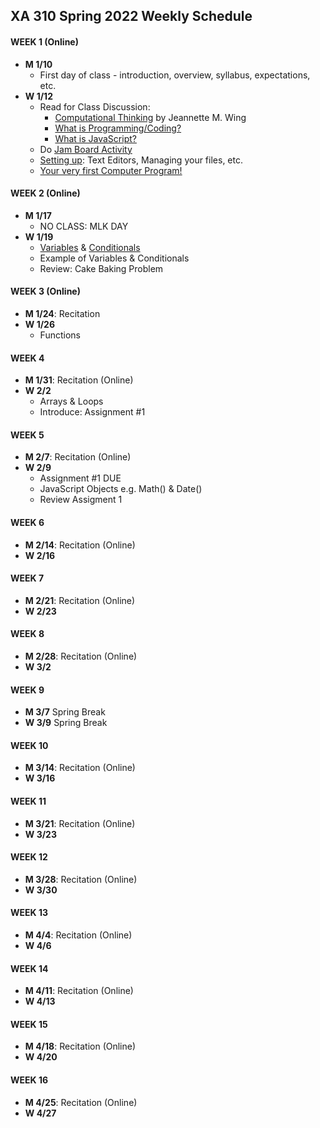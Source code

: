## XA 310 Spring 2022 Weekly Schedule



#### WEEK 1 (Online)
- **M	1/10**
  - First day of class - introduction, overview, syllabus, expectations, etc. 
- **W	1/12**
  - Read for Class Discussion: 
    - [Computational Thinking](https://www.cs.cmu.edu/afs/cs/usr/wing/www/publications/Wing06.pdf)  by Jeannette M. Wing
    - [What is Programming/Coding?](https://hackr.io/blog/what-is-programming)
    - [What is JavaScript?](https://www.youtube.com/watch?v=nItSSTwBvSU) 
  - Do [Jam Board Activity](https://jamboard.google.com/d/1CteIBg4GicjIR3SPdqJBnASkEAc1ZyohZnXIJN3ARKo/edit?usp=sharing)
  - [Setting up](/Documents/settingup.md): Text Editors, Managing your files, etc. 
  - [Your very first Computer Program!](/Documents/firstprogram.md)    

#### WEEK 2 (Online)

- **M	1/17**
  - NO CLASS: MLK DAY
- **W	1/19**
  - [Variables](/Documents/variables.md) & [Conditionals](/Documents/conditionals.md)
  - Example of Variables & Conditionals
  - Review: Cake Baking Problem

#### WEEK 3 (Online)
- **M	1/24**: Recitation 
- **W	1/26**
  - Functions
  

#### WEEK 4 

- **M	1/31**: Recitation (Online)
- **W	2/2**
  - Arrays & Loops
  - Introduce: Assignment #1

#### WEEK 5
- **M	2/7**: Recitation (Online)
- **W	2/9**
  - Assignment #1 DUE
  - JavaScript Objects e.g. Math() & Date()
  - Review Assigment 1

#### WEEK 6
- **M	2/14**: Recitation (Online)
- **W	2/16**

#### WEEK 7
- **M	2/21**: Recitation (Online)
- **W	2/23**

#### WEEK 8 
- **M	2/28**: Recitation (Online)
- **W	3/2**

#### WEEK 9
- **M	3/7** Spring Break
- **W	3/9** Spring Break

#### WEEK 10
- **M	3/14**: Recitation (Online)
- **W	3/16**

#### WEEK 11
- **M	3/21**: Recitation (Online)
- **W	3/23**
#### WEEK 12
- **M	3/28**: Recitation (Online)
- **W	3/30**

#### WEEK 13
- **M	4/4**: Recitation (Online)
- **W	4/6**

#### WEEK 14
- **M	4/11**: Recitation (Online)
- **W	4/13**
#### WEEK 15
- **M	4/18**: Recitation (Online)
- **W	4/20**

#### WEEK 16
- **M	4/25**: Recitation (Online)
- **W	4/27**

